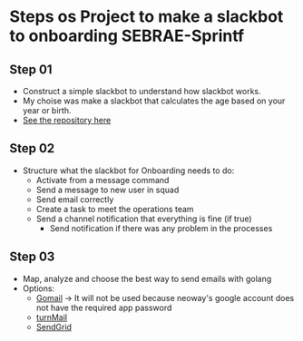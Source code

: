 # Steps os Project to make a slackbot to onboarding SEBRAE-Sprintf

## Step 01

- Construct a simple slackbot to understand how slackbot works.
- My choise was make a slackbot that calculates the age based on your year or birth.
- [See the repository here](https://github.com/alessandra1408/SlackBot_CalculeteAge)

## Step 02

- Structure what the slackbot for Onboarding needs to do:
  - Activate from a message command
  - Send a message to new user in squad
  - Send email correctly
  - Create a task to meet the operations team
  - Send a channel notification that everything is fine (if true)
    - Send notification if there was any problem in the processes

## Step 03

- Map, analyze and choose the best way to send emails with golang
- Options:
  - [Gomail](https://pkg.go.dev/gopkg.in/gomail.v2) -> It will not be used because neoway's google account does not have the required app password
  - [turnMail]()
  - [SendGrid](https://docs.sendgrid.com/for-developers/sending-email/quickstart-go)
